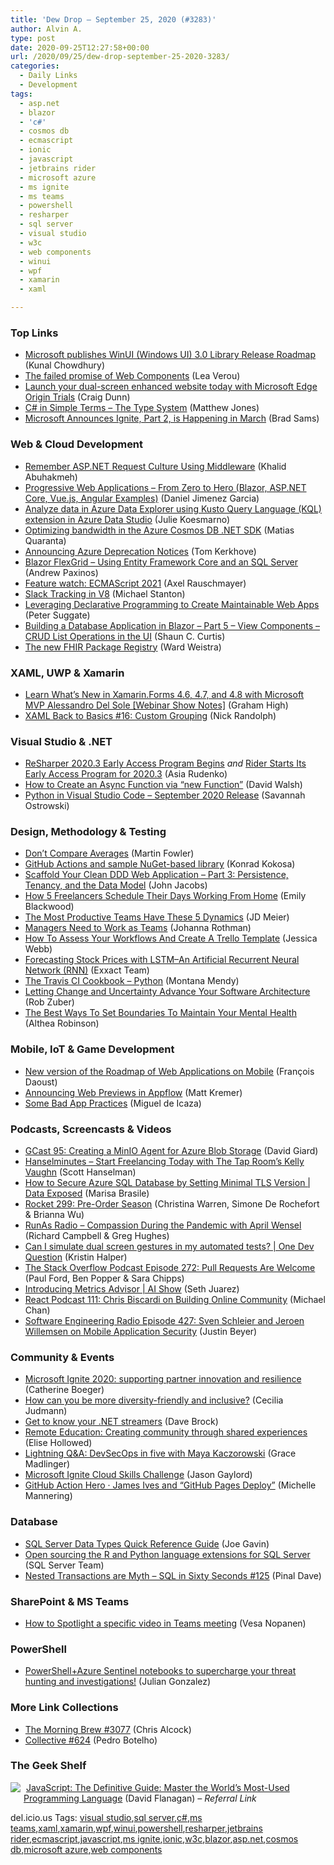 ```yaml
---
title: 'Dew Drop – September 25, 2020 (#3283)'
author: Alvin A.
type: post
date: 2020-09-25T12:27:58+00:00
url: /2020/09/25/dew-drop-september-25-2020-3283/
categories:
  - Daily Links
  - Development
tags:
  - asp.net
  - blazor
  - 'c#'
  - cosmos db
  - ecmascript
  - ionic
  - javascript
  - jetbrains rider
  - microsoft azure
  - ms ignite
  - ms teams
  - powershell
  - resharper
  - sql server
  - visual studio
  - w3c
  - web components
  - winui
  - wpf
  - xamarin
  - xaml

---
```

### <a name="top"></a>Top Links

  * <a href="http://feedproxy.google.com/~r/kunal2383/~3/zXCbCdVkt8o/winui-3-features-release-roadmap.html" target="_blank" rel="noopener noreferrer">Microsoft publishes WinUI (Windows UI) 3.0 Library Release Roadmap</a> (Kunal Chowdhury)
  * <a href="http://feedproxy.google.com/~r/leaverou/~3/ygrLhWGd84E/" target="_blank" rel="noopener noreferrer">The failed promise of Web Components</a> (Lea Verou)
  * <a href="https://devblogs.microsoft.com/surface-duo/dual-screen-website-edge-origin-trials/?WT.mc_id=DOP-MVP-4025064" target="_blank" rel="noopener noreferrer">Launch your dual-screen enhanced website today with Microsoft Edge Origin Trials</a> (Craig Dunn)
  * <a href="http://feedproxy.google.com/~r/ExceptionNotFound/~3/5HFf90ODt68/" target="_blank" rel="noopener noreferrer">C# in Simple Terms &#8211; The Type System</a> (Matthew Jones)
  * <a href="https://petri.com/microsoft-announces-ignite-part-2-is-happening-in-march?utm_source=rss&utm_medium=rss&utm_campaign=microsoft-announces-ignite-part-2-is-happening-in-march" target="_blank" rel="noopener noreferrer">Microsoft Announces Ignite, Part 2, is Happening in March</a> (Brad Sams)



### <a name="web"></a>Web & Cloud Development

  * <a href="https://khalidabuhakmeh.com/remember-asdotnet-request-culture-using-middleware" target="_blank" rel="noopener noreferrer">Remember ASP.NET Request Culture Using Middleware</a> (Khalid Abuhakmeh)
  * <a href="http://feedproxy.google.com/~r/netCurryRecentArticles/~3/BPLedmKbzZQ/ShowArticle.aspx" target="_blank" rel="noopener noreferrer">Progressive Web Applications – From Zero to Hero (Blazor, ASP.NET Core, Vue.js, Angular Examples)</a> (Daniel Jimenez Garcia)
  * <a href="https://cloudblogs.microsoft.com/sqlserver/2020/09/24/analyze-data-in-azure-data-explorer-using-kusto-query-language-kql-extension-in-azure-data-studio/?WT.mc_id=DOP-MVP-4025064" target="_blank" rel="noopener noreferrer">Analyze data in Azure Data Explorer using Kusto Query Language (KQL) extension in Azure Data Studio</a> (Julie Koesmarno)
  * <a href="https://devblogs.microsoft.com/cosmosdb/enable-content-response-on-write/?WT.mc_id=DOP-MVP-4025064" target="_blank" rel="noopener noreferrer">Optimizing bandwidth in the Azure Cosmos DB .NET SDK</a> (Matias Quaranta)
  * <a href="https://blog.tomkerkhove.be/2020/09/25/announcing-azure-deprecation-notices/" target="_blank" rel="noopener noreferrer">Announcing Azure Deprecation Notices</a> (Tom Kerkhove)
  * <a href="https://www.grapecity.com/blogs/blazor-flexgrid-using-entity-framework-core" target="_blank" rel="noopener noreferrer">Blazor FlexGrid &#8211; Using Entity Framework Core and an SQL Server</a> (Andrew Paxinos)
  * <a href="http://feedproxy.google.com/~r/2ality/~3/Rj6GjL8GsaA/ecmascript-2021.html" target="_blank" rel="noopener noreferrer">Feature watch: ECMAScript 2021</a> (Axel Rauschmayer)
  * <a href="https://v8.dev/blog/slack-tracking" target="_blank" rel="noopener noreferrer">Slack Tracking in V8</a> (Michael Stanton)
  * <a href="https://www.toptal.com/javascript/declarative-development-fsm-programming" target="_blank" rel="noopener noreferrer">Leveraging Declarative Programming to Create Maintainable Web Apps</a> (Peter Suggate)
  * <a href="https://www.codeproject.com/Articles/5280391/Building-a-Database-Application-in-Blazor-Part-5-V" target="_blank" rel="noopener noreferrer">Building a Database Application in Blazor &#8211; Part 5 &#8211; View Components &#8211; CRUD List Operations in the UI</a> (Shaun C. Curtis)
  * <a href="https://blog.fire.ly/2020/09/24/the-new-fhir-package-registry/" target="_blank" rel="noopener noreferrer">The new FHIR Package Registry</a> (Ward Weistra)



### <a name="silverlight"></a>XAML, UWP & Xamarin

  * <a href="https://www.syncfusion.com/blogs/post/learn-whats-new-in-xamarin-forms-4-6-4-7-and-4-8.aspx" target="_blank" rel="noopener noreferrer">Learn What’s New in Xamarin.Forms 4.6, 4.7, and 4.8 with Microsoft MVP Alessandro Del Sole [Webinar Show Notes]</a> (Graham High)
  * <a href="http://feedproxy.google.com/~r/NicksNetTravels/~3/MjOL3FxhDk8/" target="_blank" rel="noopener noreferrer">XAML Back to Basics #16: Custom Grouping</a> (Nick Randolph)



### <a name="dotnet"></a>Visual Studio & .NET

  * <a href="https://blog.jetbrains.com/dotnet/2020/09/24/resharper-2020-3-early-access-program-begins/" target="_blank" rel="noopener noreferrer">ReSharper 2020.3 Early Access Program Begins</a> _and_ <a href="https://blog.jetbrains.com/dotnet/2020/09/24/rider-starts-its-early-access-program-for-2020-3/" target="_blank" rel="noopener noreferrer">Rider Starts Its Early Access Program for 2020.3</a> (Asia Rudenko)
  * <a href="https://davidwalsh.name/async-function-class" target="_blank" rel="noopener noreferrer">How to Create an Async Function via “new Function”</a> (David Walsh)
  * <a href="https://devblogs.microsoft.com/python/python-in-visual-studio-code-september-2020-release/?WT.mc_id=DOP-MVP-4025064" target="_blank" rel="noopener noreferrer">Python in Visual Studio Code – September 2020 Release</a> (Savannah Ostrowski)



### <a name="design"></a>Design, Methodology & Testing

  * <a href="https://martinfowler.com/articles/dont-compare-averages.html" target="_blank" rel="noopener noreferrer">Don&#8217;t Compare Averages</a> (Martin Fowler)
  * <a href="https://tooslowexception.com/github-actions-and-sample-nuget-based-library/" target="_blank" rel="noopener noreferrer">GitHub Actions and sample NuGet-based library</a> (Konrad Kokosa)
  * <a href="https://blog.jacobsdata.com/2020/09/25/scaffold-your-clean-ddd-web-application-part-3-persistence-tenancy-and-the-data-model" target="_blank" rel="noopener noreferrer">Scaffold Your Clean DDD Web Application &#8211; Part 3: Persistence, Tenancy, and the Data Model</a> (John Jacobs)
  * <a href="https://heragenda.com/how-5-freelancers-schedule-their-days-working-from-home/" target="_blank" rel="noopener noreferrer">How 5 Freelancers Schedule Their Days Working From Home</a> (Emily Blackwood)
  * <a href="https://jdmeier.com/the-most-productive-teams-have-these-5-dynamics/" target="_blank" rel="noopener noreferrer">The Most Productive Teams Have These 5 Dynamics</a> (JD Meier)
  * <a href="http://feedproxy.google.com/~r/ManagingProductDevelopment/~3/RLhl44v8898/" target="_blank" rel="noopener noreferrer">Managers Need to Work as Teams</a> (Johanna Rothman)
  * <a href="https://blog.trello.com/assess-workflows-and-create-a-trello-template" target="_blank" rel="noopener noreferrer">How To Assess Your Workflows And Create A Trello Template</a> (Jessica Webb)
  * <a href="https://blog.exxactcorp.com/forecasting-stock-prices-with-lstm-an-artificial-recurrent-neural-network-rnn/?utm_medium=Feed&utm_source=Syndication" target="_blank" rel="noopener noreferrer">Forecasting Stock Prices with LSTM–An Artificial Recurrent Neural Network (RNN)</a> (Exxact Team)
  * <a href="http://blog.travis-ci.com/python-cookbook" target="_blank" rel="noopener noreferrer">The Travis CI Cookbook &#8211; Python</a> (Montana Mendy)
  * <a href="https://thenewstack.io/letting-change-and-uncertainty-advance-your-software-architecture/" target="_blank" rel="noopener noreferrer">Letting Change and Uncertainty Advance Your Software Architecture</a> (Rob Zuber)
  * <a href="https://heragenda.com/maintain-your-mental-health-by-the-boundaries-you-set/" target="_blank" rel="noopener noreferrer">The Best Ways To Set Boundaries To Maintain Your Mental Health</a> (Althea Robinson)



### <a name="mobile"></a>Mobile, IoT & Game Development

  * <a href="https://www.w3.org/blog/news/archives/8686" target="_blank" rel="noopener noreferrer">New version of the Roadmap of Web Applications on Mobile</a> (François Daoust)
  * <a href="https://ionicframework.com/blog/announcing-web-previews-in-appflow/" target="_blank" rel="noopener noreferrer">Announcing Web Previews in Appflow</a> (Matt Kremer)
  * <a href="https://tirania.org/blog/archive/2020/Sep-23.html" target="_blank" rel="noopener noreferrer">Some Bad App Practices</a> (Miguel de Icaza)



### <a name="podcasts"></a>Podcasts, Screencasts & Videos

  * <a href="http://DavidGiard.com/2020/09/24/GCast95CreatingAMinIOAgentForAzureBlobStorage.aspx" target="_blank" rel="noopener noreferrer">GCast 95: Creating a MinIO Agent for Azure Blob Storage</a> (David Giard)
  * <a href="https://hanselminutes.simplecast.com/episodes/tdb-kelly-vaughn-jmaUAOPp" target="_blank" rel="noopener noreferrer">Hanselminutes &#8211; Start Freelancing Today with The Tap Room&#8217;s Kelly Vaughn</a> (Scott Hanselman)
  * <a href="https://channel9.msdn.com/Shows/Data-Exposed/How-to-Secure-Azure-SQL-Database-by-Setting-Minimal-TLS-Version?WT.mc_id=DOP-MVP-4025064" target="_blank" rel="noopener noreferrer">How to Secure Azure SQL Database by Setting Minimal TLS Version | Data Exposed</a> (Marisa Brasile)
  * <a href="http://relay.fm/rocket/299" target="_blank" rel="noopener noreferrer">Rocket 299: Pre-Order Season</a> (Christina Warren, Simone De Rochefort & Brianna Wu)
  * <a href="http://feedproxy.google.com/~r/RunaAsRadioWma/~3/pEMTvvJ1nsE/default.aspx" target="_blank" rel="noopener noreferrer">RunAs Radio &#8211; Compassion During the Pandemic with April Wensel</a> (Richard Campbell & Greg Hughes)
  * <a href="http://www.youtube.com/watch?v=UG8-BkhAflI" target="_blank" rel="noopener noreferrer">Can I simulate dual screen gestures in my automated tests? | One Dev Question</a> (Kristin Halper)
  * <a href="https://the-stack-overflow-podcast.simplecast.com/episodes/episode-272-pull-requests-are-welcome-WIfFrFA3" target="_blank" rel="noopener noreferrer">The Stack Overflow Podcast Episode 272: Pull Requests Are Welcome</a> (Paul Ford, Ben Popper & Sara Chipps)
  * <a href="https://channel9.msdn.com/Shows/AI-Show/Introducing-Metrics-Advisor?WT.mc_id=DOP-MVP-4025064" target="_blank" rel="noopener noreferrer">Introducing Metrics Advisor | AI Show</a> (Seth Juarez)
  * <a href="https://reactpodcast.com/episodes/111-nwqt_yx9" target="_blank" rel="noopener noreferrer">React Podcast 111: Chris Biscardi on Building Online Community</a> (Michael Chan)
  * <a href="https://www.se-radio.net/2020/09/episode-427-sven-schleier-and-jeroen-willemsen-on-mobile-application-security/" target="_blank" rel="noopener noreferrer">Software Engineering Radio Episode 427: Sven Schleier and Jeroen Willemsen on Mobile Application Security</a> (Justin Beyer)



### <a name="events"></a>Community & Events

  * <a href="https://blogs.partner.microsoft.com/mpn/microsoft-ignite-2020-supporting-partner-innovation-and-resilience/" target="_blank" rel="noopener noreferrer">Microsoft Ignite 2020: supporting partner innovation and resilience</a> (Catherine Boeger)
  * <a href="https://www.red-gate.com/blog/working/how-can-you-be-more-diversity-friendly-and-inclusive" target="_blank" rel="noopener noreferrer">How can you be more diversity-friendly and inclusive?</a> (Cecilia Judmann)
  * <a href="https://daveabrock.com/2020/09/24/dot-net-streamers" target="_blank" rel="noopener noreferrer">Get to know your .NET streamers</a> (Dave Brock)
  * <a href="https://github.blog/2020-09-24-remote-education-creating-community-through-shared-experiences/" target="_blank" rel="noopener noreferrer">Remote Education: Creating community through shared experiences</a> (Elise Hollowed)
  * <a href="https://github.blog/2020-09-24-lightning-qa-devsecops-in-five-with-maya-kaczorowski/" target="_blank" rel="noopener noreferrer">Lightning Q&A: DevSecOps in five with Maya Kaczorowski</a> (Grace Madlinger)
  * <a href="https://www.jasongaylord.com/blog/2020/09/25/microsoft-ignite-cloud-skills-challenge" target="_blank" rel="noopener noreferrer">Microsoft Ignite Cloud Skills Challenge</a> (Jason Gaylord)
  * <a href="https://github.blog/2020-09-25-github-action-hero-james-ives-and-github-pages-deploy/" target="_blank" rel="noopener noreferrer">GitHub Action Hero · James Ives and “GitHub Pages Deploy”</a> (Michelle Mannering)



### <a name="sql"></a>Database

  * <a href="http://feedproxy.google.com/~r/MSSQLTips-LatestSqlServerTips/~3/ZsQ3fNmykq8/" target="_blank" rel="noopener noreferrer">SQL Server Data Types Quick Reference Guide</a> (Joe Gavin)
  * <a href="https://cloudblogs.microsoft.com/sqlserver/2020/09/24/open-sourcing-the-r-and-python-language-extensions-for-sql-server/?WT.mc_id=DOP-MVP-4025064" target="_blank" rel="noopener noreferrer">Open sourcing the R and Python language extensions for SQL Server</a> (SQL Server Team)
  * <a href="https://blog.sqlauthority.com/2020/09/25/nested-transactions-are-myth-sql-in-sixty-seconds-125/?utm_source=rss&utm_medium=rss&utm_campaign=nested-transactions-are-myth-sql-in-sixty-seconds-125" target="_blank" rel="noopener noreferrer">Nested Transactions are Myth – SQL in Sixty Seconds #125</a> (Pinal Dave)



### <a name="sp"></a>SharePoint & MS Teams

  * <a href="https://myteamsday.com/2020/09/25/spotlight/" target="_blank" rel="noopener noreferrer">How to Spotlight a specific video in Teams meeting</a> (Vesa Nopanen)



### <a name="ps"></a>PowerShell

  * <a href="https://devblogs.microsoft.com/powershell/powershellazure-sentinel-notebooks-to-supercharge-your-threat-hunting-and-investigations/?WT.mc_id=DOP-MVP-4025064" target="_blank" rel="noopener noreferrer">PowerShell+Azure Sentinel notebooks to supercharge your threat hunting and investigations!</a> (Julian Gonzalez)



### <a name="links"></a>More Link Collections

  * <a href="http://feedproxy.google.com/~r/ReflectivePerspective/~3/75BMlkEDrNQ/" target="_blank" rel="noopener noreferrer">The Morning Brew #3077</a> (Chris Alcock)
  * <a href="http://feedproxy.google.com/~r/tympanus/~3/sm7uMtJ9Kgs/" target="_blank" rel="noopener noreferrer">Collective #624</a> (Pedro Botelho)



### <a name="shelf"></a>The Geek Shelf

<a href="https://www.amazon.com/JavaScript-Definitive-Most-Used-Programming-Language/dp/1491952024/?tag=amavin-20" target="_blank" rel="noopener noreferrer"><img decoding="async" align="left" style="margin: 0px 5px 10px 0px; border: 0px currentcolor; border-image: none; float: left; display: inline; background-image: none;" src="https://m.media-amazon.com/images/I/91hUer84PpL._AC_UY218_.jpg" border="0" /></a>&nbsp;<a href="https://www.amazon.com/JavaScript-Definitive-Most-Used-Programming-Language/dp/1491952024/?tag=amavin-20" target="_blank" rel="noopener noreferrer">JavaScript: The Definitive Guide: Master the World&#8217;s Most-Used Programming Language</a> (David Flanagan) _&#8211; Referral Link_









<div class="wlWriterEditableSmartContent" id="scid:77ECF5F8-D252-44F5-B4EB-D463C5396A79:4b9c989b-4885-4012-9fe4-2ce09b935b2f" style="margin: 0px; padding: 0px; float: none; display: inline;">
  del.icio.us Tags: <a href="http://del.icio.us/popular/visual+studio" rel="tag">visual studio</a>,<a href="http://del.icio.us/popular/sql+server" rel="tag">sql server</a>,<a href="http://del.icio.us/popular/c%23" rel="tag">c#</a>,<a href="http://del.icio.us/popular/ms+teams" rel="tag">ms teams</a>,<a href="http://del.icio.us/popular/xaml" rel="tag">xaml</a>,<a href="http://del.icio.us/popular/xamarin" rel="tag">xamarin</a>,<a href="http://del.icio.us/popular/wpf" rel="tag">wpf</a>,<a href="http://del.icio.us/popular/winui" rel="tag">winui</a>,<a href="http://del.icio.us/popular/powershell" rel="tag">powershell</a>,<a href="http://del.icio.us/popular/resharper" rel="tag">resharper</a>,<a href="http://del.icio.us/popular/jetbrains+rider" rel="tag">jetbrains rider</a>,<a href="http://del.icio.us/popular/ecmascript" rel="tag">ecmascript</a>,<a href="http://del.icio.us/popular/javascript" rel="tag">javascript</a>,<a href="http://del.icio.us/popular/ms+ignite" rel="tag">ms ignite</a>,<a href="http://del.icio.us/popular/ionic" rel="tag">ionic</a>,<a href="http://del.icio.us/popular/w3c" rel="tag">w3c</a>,<a href="http://del.icio.us/popular/blazor" rel="tag">blazor</a>,<a href="http://del.icio.us/popular/asp.net" rel="tag">asp.net</a>,<a href="http://del.icio.us/popular/cosmos+db" rel="tag">cosmos db</a>,<a href="http://del.icio.us/popular/microsoft+azure" rel="tag">microsoft azure</a>,<a href="http://del.icio.us/popular/web+components" rel="tag">web components</a>
</div>